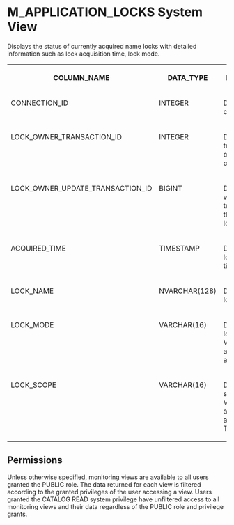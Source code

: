 <!-- loio952b9cc66b694f0f87f62c6ec8f20f2f -->

# M\_APPLICATION\_LOCKS System View

Displays the status of currently acquired name locks with detailed information such as lock acquisition time, lock mode.




<table>
<tr>
<th valign="top">

COLUMN\_NAME

</th>
<th valign="top">

DATA\_TYPE

</th>
<th valign="top">

DESCRIPTION

</th>
</tr>
<tr>
<td valign="top">

CONNECTION\_ID

</td>
<td valign="top">

INTEGER

</td>
<td valign="top">

Displays the connection ID.

</td>
</tr>
<tr>
<td valign="top">

LOCK\_OWNER\_TRANSACTION\_ID

</td>
<td valign="top">

INTEGER

</td>
<td valign="top">

Displays the transaction object ID that owns the lock.

</td>
</tr>
<tr>
<td valign="top">

LOCK\_OWNER\_UPDATE\_TRANSACTION\_ID

</td>
<td valign="top">

BIGINT

</td>
<td valign="top">

Displays the write transaction ID that owns the lock.

</td>
</tr>
<tr>
<td valign="top">

ACQUIRED\_TIME

</td>
<td valign="top">

TIMESTAMP

</td>
<td valign="top">

Displays the lock acquisition time.

</td>
</tr>
<tr>
<td valign="top">

LOCK\_NAME

</td>
<td valign="top">

NVARCHAR\(128\)

</td>
<td valign="top">

Displays the lock name.

</td>
</tr>
<tr>
<td valign="top">

LOCK\_MODE

</td>
<td valign="top">

VARCHAR\(16\)

</td>
<td valign="top">

Displays the lock mode. Valid entries are EXCLUSIVE and SHARED.

</td>
</tr>
<tr>
<td valign="top">

LOCK\_SCOPE

</td>
<td valign="top">

VARCHAR\(16\)

</td>
<td valign="top">

Displays the scope of lock. Valid entries are SESSION and TRANSACTION.

</td>
</tr>
</table>



<a name="loio952b9cc66b694f0f87f62c6ec8f20f2f__section_alk_yj2_qbc"/>

## Permissions

Unless otherwise specified, monitoring views are available to all users granted the PUBLIC role. The data returned for each view is filtered according to the granted privileges of the user accessing a view. Users granted the CATALOG READ system privilege have unfiltered access to all monitoring views and their data regardless of the PUBLIC role and privilege grants.

